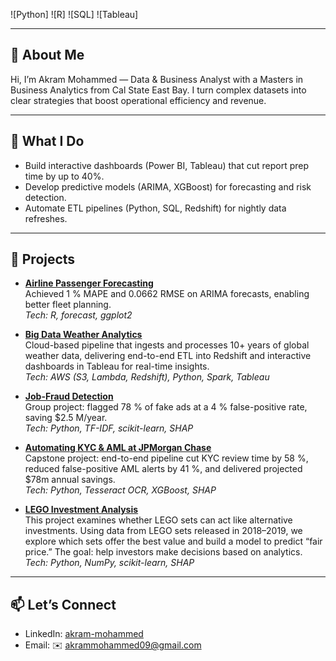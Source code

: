 ![Python]
![R]
![SQL]
![Tableau]

---

## 👋 About Me
Hi, I’m Akram Mohammed — Data & Business Analyst with a Masters in Business Analytics from Cal State East Bay. I turn complex datasets into clear strategies that boost operational efficiency and revenue.

---

## 🚀 What I Do
- Build interactive dashboards (Power BI, Tableau) that cut report prep time by up to 40%.  
- Develop predictive models (ARIMA, XGBoost) for forecasting and risk detection.  
- Automate ETL pipelines (Python, SQL, Redshift) for nightly data refreshes.

---

## 💼 Projects

- **[Airline Passenger Forecasting](https://github.com/itsakram-dot/BAN-673-Airline-Passenger-Forecast)**  
  Achieved 1 % MAPE and 0.0662 RMSE on ARIMA forecasts, enabling better fleet planning.  
  _Tech: R, forecast, ggplot2_

- **[Big Data Weather Analytics](https://github.com/itsakram-dot/big-data-weather-analytics)**  
  Cloud-based pipeline that ingests and processes 10+ years of global weather data, delivering end-to-end ETL into Redshift and interactive dashboards in Tableau for real-time insights.  
  _Tech: AWS (S3, Lambda, Redshift), Python, Spark, Tableau_

- **[Job-Fraud Detection](https://github.com/itsakram-dot/job-fraud-detection)**  
  Group project: flagged 78 % of fake ads at a 4 % false-positive rate, saving \$2.5 M/year.  
  _Tech: Python, TF-IDF, scikit-learn, SHAP_

- **[Automating KYC & AML at JPMorgan Chase](https://github.com/itsakram-dot/Masters-Capstone-Project)**  
  Capstone project: end-to-end pipeline cut KYC review time by 58 %, reduced false-positive AML alerts by 41 %, and delivered projected \$78m annual savings.  
  _Tech: Python, Tesseract OCR, XGBoost, SHAP_

- **[LEGO Investment Analysis](https://github.com/itsakram-dot/LEGO-Investment-Analysis/tree/main)**  
  This project examines whether LEGO sets can act like alternative investments. Using data from LEGO sets released in 2018–2019, we explore which sets offer the best value and build a model to predict “fair price.” The goal:      help investors make decisions based on analytics.  
  _Tech: Python, NumPy, scikit-learn, SHAP_
---

## 📫 Let’s Connect
- LinkedIn: [akram-mohammed](www.linkedin.com/in/akram-mohammed-465052134)  
- Email: ✉️ akrammohammed09@gmail.com
